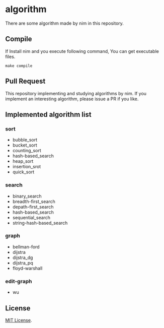 # algorithm
There are some algorithm made by nim in this repository.

## Compile
If Install nim and you execute following command, You can get executable files.

```
make compile
```

## Pull Request
This repository implementing and studying algorithms by nim.
If you implement an interesting algorithm, please issue a PR if you like.

## Implemented algorithm list

### sort
- bubble_sort
- bucket_sort
- counting_sort
- hash-based_search
- heap_sort
- insertion_srot
- quick_sort

### search
- binary_search
- breadth-first_search
- depath-first_search
- hash-based_search
- sequential_search
- string-hash-based_search

### graph
- bellman-ford
- dijstra
- dijstra_dg
- dijstra_pq
- floyd-warshall

### edit-graph
- wu

## License
[MIT License](http://opensource.org/licenses/MIT).
